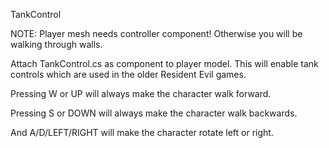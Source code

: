 TankControl

NOTE: Player mesh needs controller component! Otherwise you will be walking through walls.

Attach TankControl.cs as component to player model. This will enable tank controls which are used in the older Resident Evil games.

Pressing W or UP will always make the character walk forward.

Pressing S or DOWN will always make the character walk backwards.

And A/D/LEFT/RIGHT will make the character rotate left or right.
